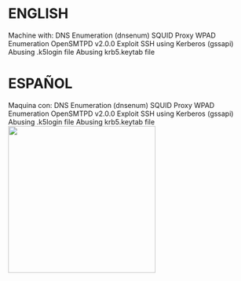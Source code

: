# ENGLISH
Machine with:
DNS Enumeration (dnsenum)
SQUID Proxy
WPAD Enumeration
OpenSMTPD v2.0.0 Exploit
SSH using Kerberos (gssapi)
Abusing .k5login file
Abusing krb5.keytab file
# ESPAÑOL
Maquina con:
DNS Enumeration (dnsenum)
SQUID Proxy
WPAD Enumeration
OpenSMTPD v2.0.0 Exploit
SSH using Kerberos (gssapi)
Abusing .k5login file
Abusing krb5.keytab file
<br/>
<a href="#"><img src="https://external-content.duckduckgo.com/iu/?u=https%3A%2F%2Fmedia.tenor.com%2Fimages%2F55812b990cc3e2973f219f39896817a1%2Ftenor.gif&f=1&nofb=1" width="300"/></a>
